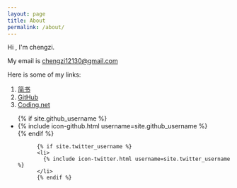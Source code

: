 ```yaml
---
layout: page
title: About
permalink: /about/
---
```


Hi , I'm chengzi. 

My email is <a href="mailto:chengzi12130@gmail.com">chengzi12130@gmail.com</a>

Here is some of my links:

1. [简书](http://www.jianshu.com/u/kHgMWZ)
2. [GitHub](https://github.com/ichengzi)
3. [Coding.net](https://coding.net/u/4728)

<ul class="social-media-list">
          {% if site.github_username %}
          <li>
            {% include icon-github.html username=site.github_username %}
          </li>
          {% endif %}

          {% if site.twitter_username %}
          <li>
            {% include icon-twitter.html username=site.twitter_username %}
          </li>
          {% endif %}
</ul>